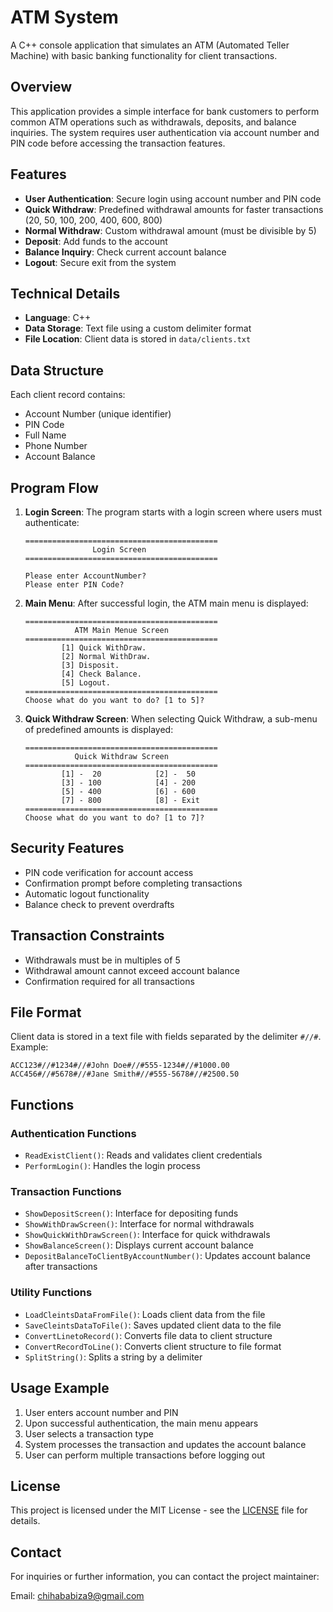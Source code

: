 # ATM System

A C++ console application that simulates an ATM (Automated Teller Machine) with basic banking functionality for client transactions.

## Overview

This application provides a simple interface for bank customers to perform common ATM operations such as withdrawals, deposits, and balance inquiries. The system requires user authentication via account number and PIN code before accessing the transaction features.

## Features

- **User Authentication**: Secure login using account number and PIN code
- **Quick Withdraw**: Predefined withdrawal amounts for faster transactions (20, 50, 100, 200, 400, 600, 800)
- **Normal Withdraw**: Custom withdrawal amount (must be divisible by 5)
- **Deposit**: Add funds to the account
- **Balance Inquiry**: Check current account balance
- **Logout**: Secure exit from the system

## Technical Details

- **Language**: C++
- **Data Storage**: Text file using a custom delimiter format
- **File Location**: Client data is stored in `data/clients.txt`

## Data Structure

Each client record contains:
- Account Number (unique identifier)
- PIN Code
- Full Name
- Phone Number
- Account Balance

## Program Flow

1. **Login Screen**: The program starts with a login screen where users must authenticate:
   ```
   ===========================================
                  Login Screen
   ===========================================
   
   Please enter AccountNumber?
   Please enter PIN Code?
   ```

2. **Main Menu**: After successful login, the ATM main menu is displayed:
   ```
   ===========================================
              ATM Main Menue Screen
   ===========================================
           [1] Quick WithDraw.
           [2] Normal WithDraw.
           [3] Disposit.
           [4] Check Balance.
           [5] Logout.
   ===========================================
   Choose what do you want to do? [1 to 5]?
   ```

3. **Quick Withdraw Screen**: When selecting Quick Withdraw, a sub-menu of predefined amounts is displayed:
   ```
   ===========================================
              Quick Withdraw Screen
   ===========================================
           [1] -  20            [2] -  50
           [3] - 100            [4] - 200
           [5] - 400            [6] - 600
           [7] - 800            [8] - Exit
   ===========================================
   Choose what do you want to do? [1 to 7]?
   ```

## Security Features

- PIN code verification for account access
- Confirmation prompt before completing transactions
- Automatic logout functionality
- Balance check to prevent overdrafts

## Transaction Constraints

- Withdrawals must be in multiples of 5
- Withdrawal amount cannot exceed account balance
- Confirmation required for all transactions

## File Format

Client data is stored in a text file with fields separated by the delimiter `#//#`. Example:

```
ACC123#//#1234#//#John Doe#//#555-1234#//#1000.00
ACC456#//#5678#//#Jane Smith#//#555-5678#//#2500.50
```

## Functions

### Authentication Functions
- `ReadExistClient()`: Reads and validates client credentials
- `PerformLogin()`: Handles the login process

### Transaction Functions
- `ShowDepositScreen()`: Interface for depositing funds
- `ShowWithDrawScreen()`: Interface for normal withdrawals
- `ShowQuickWithDrawScreen()`: Interface for quick withdrawals
- `ShowBalanceScreen()`: Displays current account balance
- `DepositBalanceToClientByAccountNumber()`: Updates account balance after transactions

### Utility Functions
- `LoadCleintsDataFromFile()`: Loads client data from the file
- `SaveCleintsDataToFile()`: Saves updated client data to the file
- `ConvertLinetoRecord()`: Converts file data to client structure
- `ConvertRecordToLine()`: Converts client structure to file format
- `SplitString()`: Splits a string by a delimiter

## Usage Example

1. User enters account number and PIN
2. Upon successful authentication, the main menu appears
3. User selects a transaction type
4. System processes the transaction and updates the account balance
5. User can perform multiple transactions before logging out


## License

This project is licensed under the MIT License - see the [LICENSE](LICENSE) file for details.

## Contact

For inquiries or further information, you can contact the project maintainer:

Email: [chihababiza9@gmail.com](mailto:chihababiza9@gmail.com)
